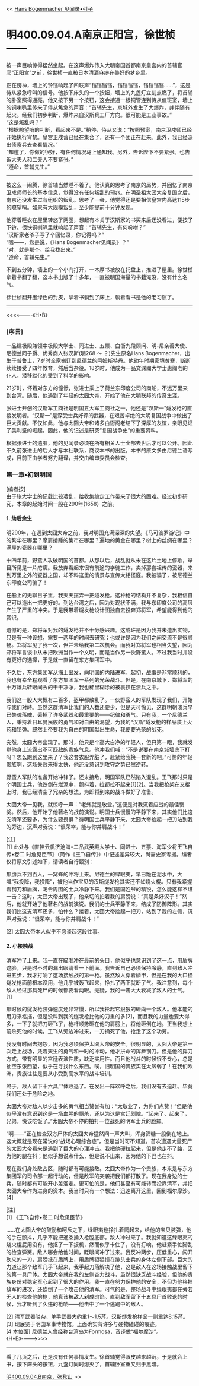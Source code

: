 << [Hans Bogenmacher 见闻录•引子](引子.md)

# 明400.09.04.A南京正阳宫，徐世桢——

被一声巨响惊得猛然坐起。在这声爆炸传入大明帝国首都南京皇宫内的首辅官邸“正阳宫”之前，徐世桢一直被日本清酒麻痹在美好的梦乡里。

正在愣神，墙上的铃铛响起了四联声“铛铛铛铛，铛铛铛铛，铛铛铛铛……”，这是侍从紧急呼叫的信号。他按下床头的一个按钮，墙上的九盏灯立刻点燃了，将首辅的卧室照得通亮。他又按下另一个按钮，这会接通一根铜管连到侍从值班室，墙上的铜喇叭里传来了侍从焦急的声音：“首辅先生，京城外发生了大爆炸，并伴随有起火。经我们初步判断，爆炸来自汉斯兵工厂方向。很可能是工业事故。”  
“这是叛乱吗？”  
“根据瞭望哨的判断，看起来不是。”稍停，侍从又说：“按照预案，南京卫戍师已经开始执行宵禁。皇宫卫戍营已经在集合了，还有一个团正在赶来。此外，我已经派出侦察兵去查看情况。”  
“知道了，你做的很好，有任何情况马上通知我。另外，告诉陛下不要紧张。也告诉大夫人和二夫人不要紧张。”  
“遵命，首辅先生。”  

***

被这么一闹腾，徐首辅当然睡不着了。他认真的思考了南京的局势，并回忆了南京卫戍师师长的基本信息，觉得没有任何叛乱的预兆。在明圣祖太囧大帝复国之后，南京还没发生过有组织的叛乱。思考了一会，他觉得还是要相信皇宫内高达115步的瞭望哨。如果有大规模叛乱，至少能提前十分钟发现。

他穿着睡衣在屋里转悠了两圈，想起有本关于汉斯家的书买来后还没看过，便按了下铃。很快铜喇叭里就响起了声音：“首辅先生，有何吩咐？”  
“汉斯家老爷子写了个回忆录，你记得吗？”  
“嗯——，您是说，《Hans Bogenmacher见闻录》？”  
“对，就是那个。给我找出来。”  
“遵命，首辅先生。”  

不到五分钟，墙上的一个小门打开，一本厚书被放在托盘上，推进了屋里。徐世桢拿着书翻了翻，这本书出版了十多年，一直被明国海量的书籍淹没，没有什么名气。

徐世桢翻开墨绿色的封皮，拿着书躺到了床上，躺着看书是他的老习惯了。

*** 
<<<<----《H•B》  
### [序言]

一品建极殿兼领中极殿大学士、同进士、五票、白衙九段顾问、明-尼亲善大使、尼德兰同子爵、优秀商人张汉斯(明268 ～ ？)先生原名Hans Bogenmacher，出生于普鲁士，7岁时全家搬迁到尼德兰的阿姆斯特丹。他幼年时期家境贫寒，断断续续接受了四年教育，然后当杂役。18岁时，他成为一品文渊阁大学士惠阁老的仆人，潜移默化的受到了科学的影响。

21岁时，怀着对东方的憧憬，张进士乘上了荷兰东印度公司的商船，不远万里来到台湾。随后，他遇到了年轻的太囧大帝，开始了他在大明联邦的传奇生涯。

张进士开创的汉斯军工商社是明国五大军工商社之一，他还是“汉斯一”燧发枪的直接发明者。“汉斯一”是深受士兵好评的武器，在艰苦卓绝的大明复国战争中做出了巨大贡献。不仅如此，他与太囧大帝和诸多白衙阁老结下了深厚的友谊，亲眼见证了美利坚的崛起。因此，他的记述是研究“复国战争史”的重要资料。

根据张进士的遗嘱，他的见闻录必须在所有相关人士全部去世后才可以公开。因此不久前张进士的后人才与本社联系，商议本书的出版。本书的原文多由尼德兰语写成，目前正由学者努力翻译，并交由编审委员会检查。

### 第一章•初到明国

[编者按]  
由于张大学士的记载比较凌乱，给收集编定工作带来了很大的困难。经过初步研究，本章的起始时间一般在290年(1658）之前。

#### 1. 劫后余生

明290年，在遇到太囧大帝之前，我对明国充满深深的失望。《马可波罗游记》中的繁华在哪里？摩肩接踵的集市在哪里？遍地的黄金在哪里？树上的丝绸在哪里？满屋的瓷器在哪里？

十四年前，野蛮人攻破明国的首都。从那以后，战乱就从未在这片土地上停歇，举目所见是一片疮痍。我放弃看起来很有前途的学徒工作，卖掉那套祖传的瓷器，来到万里之外的瓷器之国，却不料这里的情景与宣传大相径庭。我被骗了，被尼德兰东印度公司骗了！

在船上的无聊日子里，我天天摆弄一把燧发枪。这种枪的结构并不复杂，我相信自己可以造出一把更好的。到达台湾之后，因为对现状不满，我与东印度公司的高层产生了严重的冲突。于是我带着燧发枪设计图独自去投奔郑将军，希望能得到他的赏识。

遗憾的是，郑将军对我的燧发枪并不十分感兴趣。这或许是因为我并未造出实物，只是有一种设想，需要一两年的时间去研究；也或许是因为我们之间交流不是很顺畅。郑将军见了我一次，但并未给我第二次机会。而我对郑将军也相当失望，因为郑将军言谈中从未把欧洲当作一个文明，而是当作另一伙野蛮人。不过我当时并没有更好的选择，于是就一直留在东方集团军中。


不久后，东方集团军从海上出发，向明国的内陆进军。起初，战事是非常顺利的，我也有幸全程观看了东方集团军一系列的光荣战斗。但是，在南京城下，郑将军的十万雄兵转眼间丢的干干净净，我也稀里糊涂的被裹挟在溃兵之中。

我们这一股人大概有二百多，盔甲都散乱了。一伙野蛮人的军队发现了我们，开始与我们对峙。虽然这群清军比我们的人数还要少，但是天可怜见，这群明朝溃兵早已失魂落魄，丢掉了许多武器和最重要的——纪律和勇气。只有我，一个尼德兰人，秉持着日耳曼民族的勇气和对自由的渴望，为我的“汉斯”燧发枪的样品装上火药和铅弹。既然上帝要我为自由的明国献出生命，我便要光荣的战死。

突然，太囧大帝出现了。那时，他只是个高大白净的年轻人，但只第一眼，我就发觉他身上流露出不可匹敌的贵族气息。他冲我们喊：“不是说要在南京城墙底下打吗？怎么跑到这里来了？我这套衣服弄脏了，赶紧给我换一套新的吧。”可怜的年轻贵族啊，这场失败来得太快，他还没意识到攻守之势已然逆转。

野蛮人军队的准备开始冲锋了。还未接敌，明国军队已然陷入混乱。王飞那时只是个明国士兵，他跌倒在烂泥中，颤抖着，拉都拉不起来[1][2]。当我把枪架在叉棍上时，我已经清空了冗杂的想法，为即将到来的战斗做好了准备。

太囧大帝一见我，就惊呼一声：“老外就是敬业。”这便是对我沉着应战的最佳褒奖。然后，他开始了他著名的战前演说。明国士兵慢慢的平静下来，其实他们比这支清军还要多，为什么要畏惧？待明国士兵平静下来，太囧大帝捡起一把刀站到我的旁边，沉声对我说：“很荣幸，能与你并肩战斗！”

[注]  
[1] 此处与《直挂云帆济沧海•二品武英殿大学士、同进士、五票、海军少将王飞自传•卷二 时危见臣节》（简作《王飞自传》）中记述差异较大，尚需史家考据。编者仅将原文引述如下，请读者自行甄别：

那虏兵不到百人，一窝蜂的冲将上来。尼德兰的绿眼夷，早已跪在泥水中，大喊“我投降，我投降”，被他当作宝贝的汉斯燧发枪其实还不如烧火棍。只有我紧握着钢刀和盾牌，喝令周围的士兵冷静下来。我们是国姓爷的精锐，怎么能这样不堪一击？这时，太囧大帝出现了，他亲切的拍着我的肩膀说：“真是条好汉子！”然后，他就开始了他著名的战前演说。我们的士兵平静下来，结成了防御阵形。其实我们比这支清军还多，怕什么？接着，太囧大帝捡起一把刀，站到了我的左侧，沉声对我说：“很荣幸，能与你并肩战斗！”

[2] 太囧大帝本人似乎不愿谈起这段往事。

#### 2. 小接触战

清军冲了上来。我一直在瞄准冲在最前的头目，他似乎也意识到了这一点，用盾牌遮脸，只是时不时的漏出眼睛看一下前面。我告诉自己必须保持冷静，直到敌人冲进五步，我才打响了这场接触战的第一枪。虽然敌人穿着鳞甲，但是在我的大口径燧发枪面前根本没用，他几乎被轰飞起来，挣扎了两下就断了气。我注意到，每个敌人经过那具死尸的时候都要看两眼。无疑，我的一击大大衰减了敌人的士气。[1]

那时候的燧发枪装弹速度还非常慢，所以我抡起它狠狠的砸向一个敌人。他本能的用刀来格挡，但是没料到我的燧发枪比他的刀重的多[2]，而且我的力量也要大得多，一下子就把刀砸飞了，枪杆顺势砸在他的肩膀上，将他砸倒在地。正当我想上前杀死他的时候，王飞从旁边冲过来，一刀捅死了他，抢走了这个功劳。

我没有时间去抱怨，因为我必须保护太囧大帝的安全。很明显的，太囧大帝是第一次走上战场，凭着天生的勇气和一时的冲动，他才拼命的挥舞钢刀。但是他的挥刀方式，带有明显的宫廷表演性质，缺乏实用性。而且他战斗的时候很不专心，总是抽空东张西望，似乎在寻找什么东西。唉，旧明国的贵族实在太孱弱了！在我们欧洲，贵族往往是要从小受到高水平的战斗培训。

终于，敌人留下十六具尸体败退了。在发出一阵欢呼之后，我们没有去追赶。毕竟我们还处于危险之地。

太囧大帝对敌人以少击多的勇气相当赞誉有加：“太敬业了，为你们点赞！”但是他似乎没有意识到这是一场血腥的厮杀，还以为这是宫廷剧院。“起来了、起来了，兄弟，快该吃饭了。”太囧大帝不停的拍打一位战死的明军士兵的脸颊。

“啊——”正在检查双方尸体的太囧大帝猛然间一声大叫，浑身筛糠一般倒在地上。这大概就是现在常说的“战场心理综合症”，但是当时可不知道。首次遭遇大量死尸的太囧大帝看来是遇到了巨大的心理冲击。我把他硬拉起来，但是他走不了路，因为他的腿在抖；他似乎想说点什么，但是说不出来，因为他的下巴也在抖。

现在我们身处敌占区，随时都有可能接敌。太囧大帝作为一个贵族，本来是与东方集团军的司令部一起行动的，但是敌军的突袭把我们都打散了。现在我身边的士兵，随时都有可能开小差溜走。更可怕的是，他们甚至有可能转而投靠清军，并把太囧大帝作为进身的资本。我当时只有一个想法：迅速离开这里，回到福尔摩沙。[4]

[注]  
[1] 《王飞自传•卷二 时危见臣节》  

……在太囧大帝的鼓励和呵斥之下，绿眼夷也挣扎着爬起来，给他的宝贝装弹，他的手在颤抖，几乎不能把通条捅入枪膛底部。敌人冲过来了。我就知道这绿眼夷的烧火棍屁用没有，他抠了一下扳机，然而似乎卡住了，没有打响，他赶紧手忙脚乱的检查弹簧。敌人哪会给他时间，眨眼间冲了过来。我反冲两步，压低重心，闪开砍来的一刀，肩膀抵在盾牌上，用盾牌狠狠撞在排头士兵的身体左侧下部。巨大的力道让那个敌军几乎飞起来，我手起刀落解决了他，这是敌人在这场接触战里留下的第一具尸体。太囧大帝就在我的左侧奋力战斗，虽然很缺乏战斗经验，但他的贵族身份对稳定军心起到了很大的作用。我一直在努力保护他的安全，不但为他格挡敌军的进攻，还砍倒了一个攻击他的清军。可气的是，整场战斗中绿眼夷都在旁若无人的检查他的枪，他真该被敌人剁成肉馅。直到敌军留下十五具尸首败退的时候，我才听到了久违的枪响——他击中了一个逃跑中的敌人。  

[2] 清军武器驳杂，单手武器大约重1～1.5芹。汉斯燧发枪样品一则重达8.15芹。  
[3] 现展览于明国军事博物馆。上面确实有许多与硬物磕碰的痕迹。  
[4 本位面] 尼德兰人曾经称台湾岛为Formosa，音译做“福尔摩沙”。  
《H•B》---->>>>
***
看了几页之后，还是没有任何事情发生。徐首辅觉得眼皮越来越沉，于是就合上书，按下床头的按钮，九盏灯同时熄灭了，首辅卧室重又归于黑暗。

[明400.09.04.B南京，张秋山](明400.09.04.B南京，张秋山.md) >>
